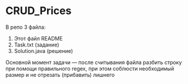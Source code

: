 # CRUD_Prices

В репо 3 файла:

1. Этот файл README
2. Task.txt (задание)
3. Solution.java (решение)

Основной момент задачи — после считывания файла разбить строку при помощи правильного regex,
при этом соблюсти необходимый размер и не отрезать (прибавить) лишнего